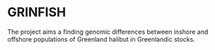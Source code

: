 # GRINFISH

The project aims a finding genomic differences between inshore and offshore populations of Greenland halibut in Greenlandic stocks.